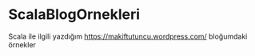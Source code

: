 # ScalaBlogOrnekleri
Scala ile ilgili yazdığım https://makiftutuncu.wordpress.com/ bloğumdaki örnekler
